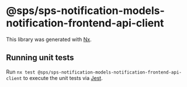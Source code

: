 # @sps/sps-notification-models-notification-frontend-api-client

This library was generated with [Nx](https://nx.dev).

## Running unit tests

Run `nx test @sps/sps-notification-models-notification-frontend-api-client` to execute the unit tests via [Jest](https://jestjs.io).
